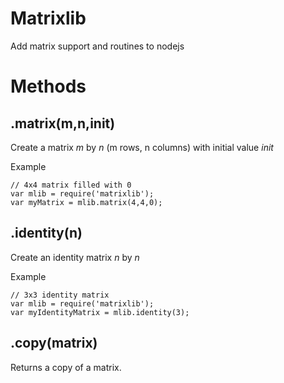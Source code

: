 Matrixlib
=========

Add matrix support and routines to nodejs

Methods
=======

.matrix(m,n,init)
-----------------
Create a matrix *m* by *n* (m rows, n columns) with initial value *init*

Example

	// 4x4 matrix filled with 0
	var mlib = require('matrixlib');
	var myMatrix = mlib.matrix(4,4,0);

.identity(n)
------------
Create an identity matrix *n* by *n*

Example

	// 3x3 identity matrix
	var mlib = require('matrixlib');
	var myIdentityMatrix = mlib.identity(3);

.copy(matrix) 
-------------
Returns a copy of a matrix.
